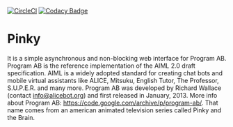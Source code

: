 [![CircleCI](https://circleci.com/gh/ifreitas/Pinky/tree/master.svg?style=shield&circle-token=Pinky)](https://circleci.com/gh/ifreitas/Pinky)
[![Codacy Badge](https://api.codacy.com/project/badge/Grade/26d3188e861d4aa8b13b12818b1f81ba)](https://www.codacy.com/app/israel.araujo.freitas/Pinky?utm_source=github.com&amp;utm_medium=referral&amp;utm_content=ifreitas/Pinky&amp;utm_campaign=Badge_Grade)

# Pinky
It is a simple asynchronous and non-blocking web interface for Program AB. Program AB is the reference implementation of the AIML 2.0 draft specification. 
AIML is a widely adopted standard for creating chat bots and mobile virtual assistants like ALICE, Mitsuku, English Tutor, The Professor, S.U.P.E.R. and many more. 
Program AB was developed by Richard Wallace (contact info@alicebot.org) and first released in January, 2013. More info about Program AB: https://code.google.com/archive/p/program-ab/. 
That name comes from an american animated television series called Pinky and the Brain.
